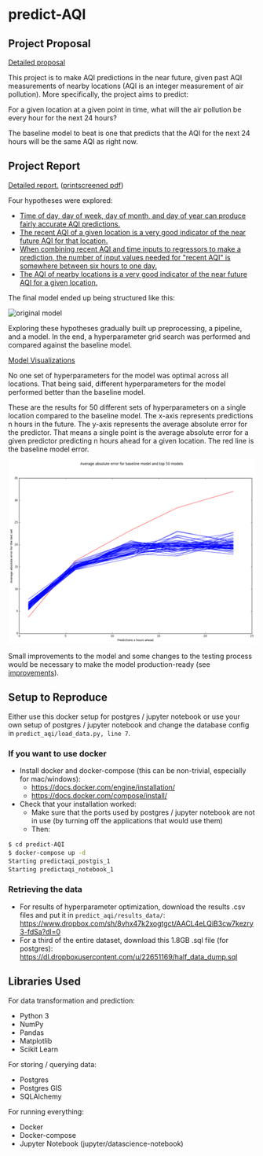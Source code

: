 # predict-AQI

## Project Proposal

[Detailed proposal](./proposal.md)

This project is to make AQI predictions in the near future, given past AQI measurements of nearby locations (AQI is an integer measurement of air pollution). More specifically, the project aims to predict:

For a given location at a given point in time, what will the air pollution be every hour for the next 24 hours?

The baseline model to beat is one that predicts that the AQI for the next 24 hours will be the same AQI as right now.

## Project Report

[Detailed report.](./report.md) ([printscreened pdf](./images/report.pdf))

Four hypotheses were explored:

* [Time of day, day of week, day of month, and day of year can produce fairly accurate AQI predictions.](./predict_aqi/notebooks/hypothesis1_date_time.ipynb)
* [The recent AQI of a given location is a very good indicator of the near future AQI for that location.](./predict_aqi/notebooks/hypothesis2_recent_history.ipynb)
* [When combining recent AQI and time inputs to regressors to make a prediction, the number of input values needed for "recent AQI" is somewhere between six hours to one day.](./predict_aqi/notebooks/hypothesis3_history_depth.ipynb)
* [The AQI of nearby locations is a very good indicator of the near future AQI for a given location.](./predict_aqi/notebooks/hypothesis4_nearby_locations.ipynb)

The final model ended up being structured like this:

![original model](images/original_model.png)

Exploring these hypotheses gradually built up preprocessing, a pipeline, and a model. In the end, a hyperparameter grid search was performed and compared against the baseline model.

[Model Visualizations](./predict_aqi/notebooks/final_model.ipynb)

No one set of hyperparameters for the model was optimal across all locations. That being said, different hyperparameters for the model performed better than the baseline model.

These are the results for 50 different sets of hyperparameters on a single location compared to the baseline model. The x-axis represents predictions n hours in the future. The y-axis represents the average absolute error for the predictor. That means a single point is the average absolute error for a given predictor predicting n hours ahead for a given location. The red line is the baseline model error.

![Error on top 50 models](images/error_top_50s.png)

Small improvements to the model and some changes to the testing process would be necessary to make the model production-ready (see [improvements](./report.md#improvement)).

## Setup to Reproduce

Either use this docker setup for postgres / jupyter notebook or use your own setup of postgres / jupyter notebook and change the database config in `predict_aqi/load_data.py, line 7`.

### If you want to use docker

* Install docker and docker-compose (this can be non-trivial, especially for mac/windows):
  * https://docs.docker.com/engine/installation/
  * https://docs.docker.com/compose/install/
* Check that your installation worked:
  * Make sure that the ports used by postgres / jupyter notebook are not in use (by turning off the applications that would use them)
  * Then:
```bash
$ cd predict-AQI
$ docker-compose up -d
Starting predictaqi_postgis_1
Starting predictaqi_notebook_1
```

### Retrieving the data

* For results of hyperparameter optimization, download the results .csv files and put it in `predict_aqi/results_data/`: https://www.dropbox.com/sh/8vhx47k2xogtgct/AACL4eLQiB3cw7kezry3-fdSa?dl=0
* For a third of the entire dataset, download this 1.8GB .sql file (for postgres): https://dl.dropboxusercontent.com/u/22651169/half_data_dump.sql

## Libraries Used

For data transformation and prediction:
* Python 3
* NumPy
* Pandas
* Matplotlib
* Scikit Learn

For storing / querying data:
* Postgres
* Postgres GIS
* SQLAlchemy

For running everything:
* Docker
* Docker-compose
* Jupyter Notebook (jupyter/datascience-notebook)
